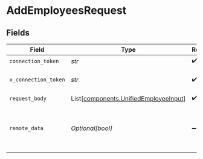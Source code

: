 # AddEmployeesRequest


## Fields

| Field                                                                                    | Type                                                                                     | Required                                                                                 | Description                                                                              |
| ---------------------------------------------------------------------------------------- | ---------------------------------------------------------------------------------------- | ---------------------------------------------------------------------------------------- | ---------------------------------------------------------------------------------------- |
| `connection_token`                                                                       | *str*                                                                                    | :heavy_check_mark:                                                                       | N/A                                                                                      |
| `x_connection_token`                                                                     | *str*                                                                                    | :heavy_check_mark:                                                                       | The connection token                                                                     |
| `request_body`                                                                           | List[[components.UnifiedEmployeeInput](../../models/components/unifiedemployeeinput.md)] | :heavy_check_mark:                                                                       | N/A                                                                                      |
| `remote_data`                                                                            | *Optional[bool]*                                                                         | :heavy_minus_sign:                                                                       | Set to true to include data from the original Hris software.                             |